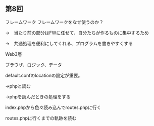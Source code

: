 ## 第8回
フレームワーク
フレームワークをなぜ使うのか？

→　当たり前の部分はFWに任せて、自分たちが作るものに集中するため

→　共通処理を便利にしてくれる、プログラムを書きやすくする



Web3層

ブラウザ、ロジック、データ



default.confのlocationの設定が重要。

→phpと読む

→phpを読んだときの処理をする



index.phpから色々読み込んでroutes.phpに行く

routes.phpに行くまでの軌跡を読む
